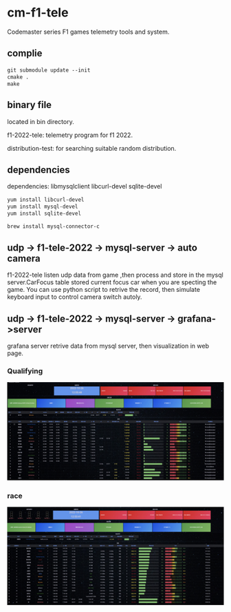 # cm-f1-tele
Codemaster series F1 games telemetry tools and system.

## complie

```
git submodule update --init
cmake .
make
```

## binary file

located in bin directory.

f1-2022-tele: telemetry program for f1 2022.

distribution-test: for searching suitable random distribution.

## dependencies

dependencies: libmysqlclient libcurl-devel sqlite-devel

```
yum install libcurl-devel
yum install mysql-devel
yum install sqlite-devel
```

```
brew install mysql-connector-c
```

## udp -> f1-tele-2022 -> mysql-server -> auto camera

f1-2022-tele listen udp data from game ,then process and store in the mysql server.CarFocus table stored current focus car when you are specting the game. You can use python script to retrive the record, then simulate keyboard input to control camera switch autoly. 

## udp -> f1-tele-2022 -> mysql-server -> grafana->server

grafana server retrive data from mysql server, then visualization in web page.

### Qualifying

![Qualifying](./pic/grafana-quali.jpeg)
### race

![race](./pic/grafana-race.jpeg)



